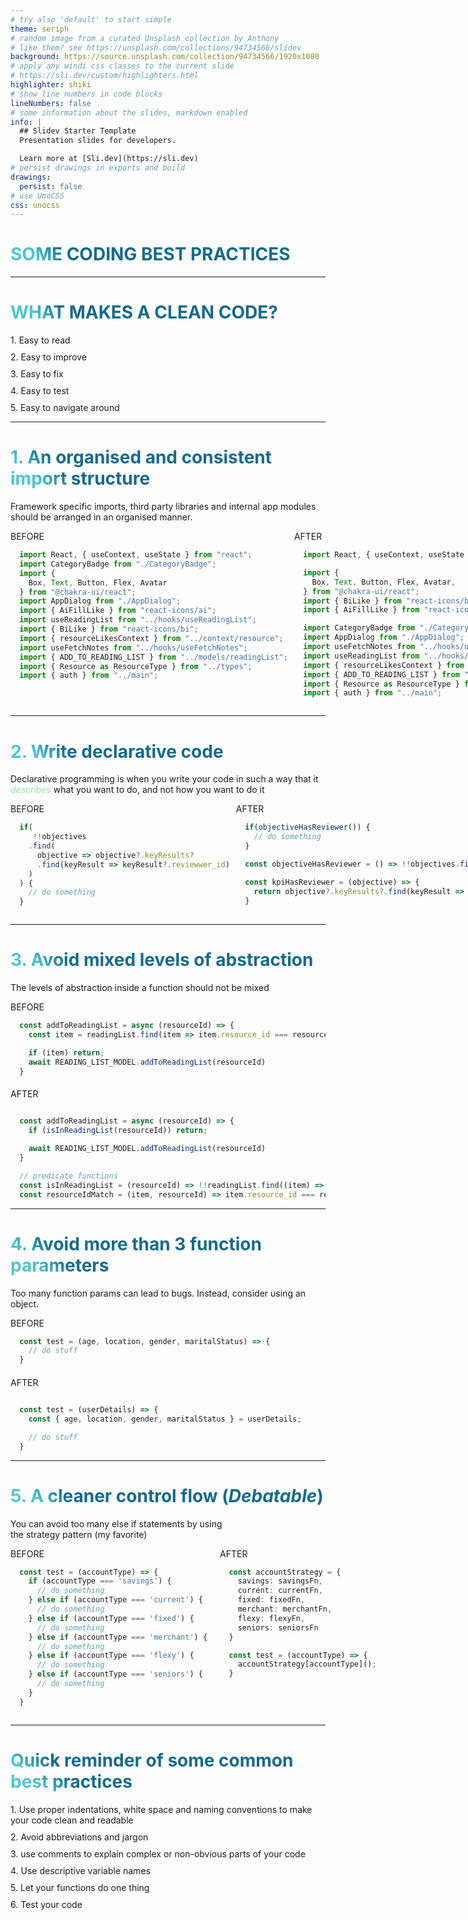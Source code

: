 ```yaml
---
# try also 'default' to start simple
theme: seriph
# random image from a curated Unsplash collection by Anthony
# like them? see https://unsplash.com/collections/94734566/slidev
background: https://source.unsplash.com/collection/94734566/1920x1080
# apply any windi css classes to the current slide
# https://sli.dev/custom/highlighters.html
highlighter: shiki
# show line numbers in code blocks
lineNumbers: false
# some information about the slides, markdown enabled
info: |
  ## Slidev Starter Template
  Presentation slides for developers.

  Learn more at [Sli.dev](https://sli.dev)
# persist drawings in exports and build
drawings:
  persist: false
# use UnoCSS
css: unocss
---
```


# SOME CODING BEST PRACTICES

---

# WHAT MAKES A CLEAN CODE?

<div v-click style="margin-bottom: 10px">1. Easy to read</div>
<div v-click style="margin-bottom: 10px">2. Easy to improve</div>
<div v-click style="margin-bottom: 10px">3. Easy to fix</div>
<div v-click style="margin-bottom: 10px">4. Easy to test</div>
<div v-click>5. Easy to navigate around</div>

---

# 1. An organised and consistent import structure

Framework specific imports, third party libraries and internal app modules
should be arranged in an organised manner.

<div style="display:flex; justify-content: space-between">
<div style="margin-right: 10px" v-click>
  <div>BEFORE</div>

  ```ts
    import React, { useContext, useState } from "react";
    import CategoryBadge from "./CategoryBadge";
    import { 
      Box, Text, Button, Flex, Avatar 
    } from "@chakra-ui/react";
    import AppDialog from "./AppDialog";
    import { AiFillLike } from "react-icons/ai";
    import useReadingList from "../hooks/useReadingList";
    import { BiLike } from "react-icons/bi";
    import { resourceLikesContext } from "../context/resource";
    import useFetchNotes from "../hooks/useFetchNotes";
    import { ADD_TO_READING_LIST } from "../models/readingList";
    import { Resource as ResourceType } from "../types";
    import { auth } from "../main";
  ```
</div>

<div v-click>
  <div>AFTER</div>

  ```ts
    import React, { useContext, useState } from "react";

    import { 
      Box, Text, Button, Flex, Avatar,
    } from "@chakra-ui/react";
    import { BiLike } from "react-icons/bi";
    import { AiFillLike } from "react-icons/ai";

    import CategoryBadge from "./CategoryBadge";
    import AppDialog from "./AppDialog";
    import useFetchNotes from "../hooks/useFetchNotes";
    import useReadingList from "../hooks/useReadingList";
    import { resourceLikesContext } from "../context/resource";
    import { ADD_TO_READING_LIST } from "../models/readingList";
    import { Resource as ResourceType } from "../types";
    import { auth } from "../main";
  ```
</div>
</div>

---

# 2. Write declarative code

  Declarative programming is when you write your code in such a way that it 
  <em style='color: lightgreen'>describes</em> what you want to do, and not how you want to do it

<div style="display: grid; grid-template-columns: 1fr 1fr; column-gap: 10px; margin-top: 10px">
  <div v-click>
  <div>BEFORE</div>

  ```ts
    if(
       !!objectives
      .find(
        objective => objective?.keyResults?
        .find(keyResult => keyResult?.reviewwer_id)
      )
    ) {
      // do something
    }
  ```
  </div>

  <div>
  <div v-click>
  <div>AFTER</div>

  ```ts
    if(objectiveHasReviewer()) {
      // do something
    }
  ```

  </div>
  <div v-click>

  ```ts
    const objectiveHasReviewer = () => !!objectives.find(kpiHasReviewer);

    const kpiHasReviewer = (objective) => {
      return objective?.keyResults?.find(keyResult => keyResult.reviewer_id)
    }
  ```

  </div>
  </div>
</div>

---

# 3. Avoid mixed levels of abstraction

The levels of abstraction inside a function should not be mixed

<div>
<div v-click>
<div>BEFORE</div>

```ts
  const addToReadingList = async (resourceId) => {
    const item = readingList.find(item => item.resource_id === resourceId);

    if (item) return;
    await READING_LIST_MODEL.addToReadingList(resourceId)
  }
```

</div>

<div style="margin-top: 20px" v-click>
<div>AFTER</div>

```ts

  const addToReadingList = async (resourceId) => {
    if (isInReadingList(resourceId)) return;

    await READING_LIST_MODEL.addToReadingList(resourceId)
  }
```

</div>

<div v-click>

```ts
  // predicate functions
  const isInReadingList = (resourceId) => !!readingList.find((item) => resourceIdMatch(item, resourceId));
  const resourceIdMatch = (item, resourceId) => item.resource_id === resourceId;
```

</div>

</div>


---

# 4. Avoid more than 3 function parameters
Too many function params can lead to bugs.
Instead, consider using an object.

<div v-click>
<div>BEFORE</div>

```ts
  const test = (age, location, gender, maritalStatus) => {
    // do stuff
  }
```
</div>

<div style="margin-top: 20px" v-click>
<div>AFTER</div>

```ts

  const test = (userDetails) => {
    const { age, location, gender, maritalStatus } = userDetails;

    // do stuff
  }
```
</div>

---

# 5. A cleaner control flow (*Debatable*)

You can avoid too many else if statements by using<br>
the strategy pattern (my favorite)

<div style="display: grid; grid-template-columns: repeat(2, 1fr); column-gap: 20px">
<div v-click>
  BEFORE

  ```ts
    const test = (accountType) => {
      if (accountType === 'savings') {
        // do something
      } else if (accountType === 'current') {
        // do something
      } else if (accountType === 'fixed') {
        // do something
      } else if (accountType === 'merchant') {
        // do something
      } else if (accountType === 'flexy') {
        // do something
      } else if (accountType === 'seniors') {
        // do something
      }
    }
  ```
</div>

<div v-click>
AFTER

```ts
  const accountStrategy = {
    savings: savingsFn,
    current: currentFn,
    fixed: fixedFn,
    merchant: merchantFn,
    flexy: flexyFn,
    seniors: seniorsFn
  }

  const test = (accountType) => {
    accountStrategy[accountType]();
  }
```

</div>

</div>


---

# Quick reminder of some common best practices

<div v-click style="margin-bottom: 10px">
  1. Use proper indentations, white space and naming 
  conventions to make your code clean and readable
</div>
<div v-click style="margin-bottom: 10px">
  2. Avoid abbreviations and jargon
</div>
<div v-click style="margin-bottom: 10px">
  3. use comments to explain complex or non-obvious 
  parts of your code
</div>
<div v-click style="margin-bottom: 10px">
  4. Use descriptive variable names
</div>
<div v-click style="margin-bottom: 10px">
  5. Let your functions do one thing
</div>
<div v-click style="margin-bottom: 10px">
  6. Test your code
</div>



<style>
h1 {
  background-color: #2B90B6;
  background-image: linear-gradient(45deg, #4EC5D4 10%, #146b8c 20%);
  background-size: 100%;
  -webkit-background-clip: text;
  -moz-background-clip: text;
  -webkit-text-fill-color: transparent;
  -moz-text-fill-color: transparent;
}
</style>


